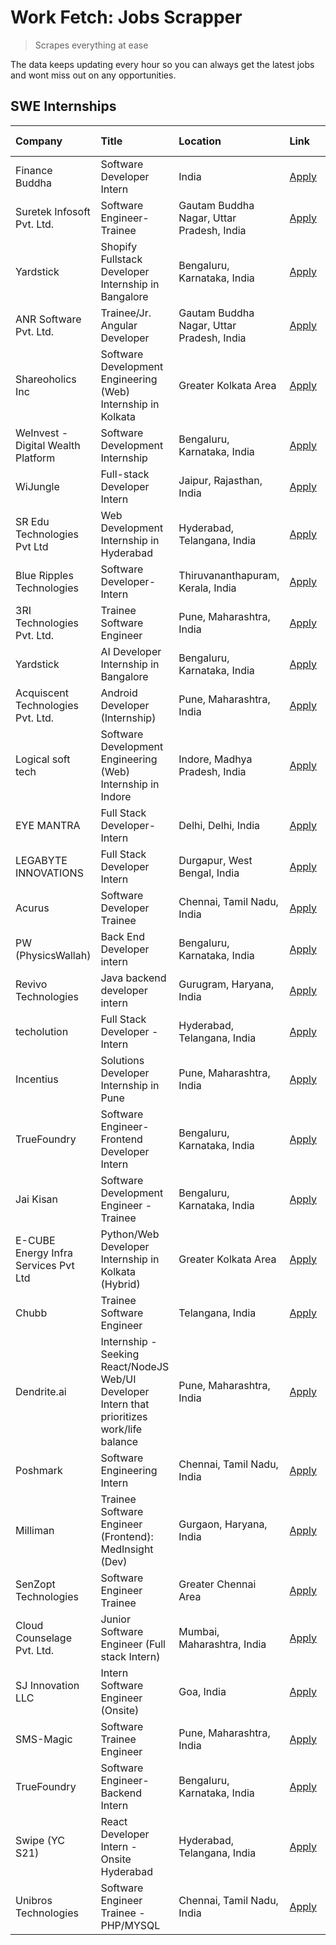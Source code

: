 # Work Fetch: Jobs Scrapper
> Scrapes everything at ease

The data keeps updating every hour so you can always get the latest jobs and wont miss out on any opportunities.

## SWE Internships
<!--START_SECTION:workfetch-->
| Company                              | Title                                                                                        | Location                                  | Link                                                                                                                                                                                                                                                                                                      | Date Posted   |
|:-------------------------------------|:---------------------------------------------------------------------------------------------|:------------------------------------------|:----------------------------------------------------------------------------------------------------------------------------------------------------------------------------------------------------------------------------------------------------------------------------------------------------------|:--------------|
| Finance Buddha                       | Software Developer Intern                                                                    | India                                     | [Apply](https://in.linkedin.com/jobs/view/software-developer-intern-at-finance-buddha-3919824583?position=6&pageNum=0&refId=gohMUC1U0ngzM9JacVCppg%3D%3D&trackingId=x4HPz8QxaM3f8Y0iJMoowg%3D%3D&trk=public_jobs_jserp-result_search-card)                                                                | 2024-05-07    |
| Suretek Infosoft Pvt. Ltd.           | Software Engineer-Trainee                                                                    | Gautam Buddha Nagar, Uttar Pradesh, India | [Apply](https://in.linkedin.com/jobs/view/software-engineer-trainee-at-suretek-infosoft-pvt-ltd-3916999948?position=20&pageNum=0&refId=gohMUC1U0ngzM9JacVCppg%3D%3D&trackingId=ED3lUYDMhCqZ5z1ZL0EQmA%3D%3D&trk=public_jobs_jserp-result_search-card)                                                     | 2024-05-04    |
| Yardstick                            | Shopify Fullstack Developer Internship in Bangalore                                          | Bengaluru, Karnataka, India               | [Apply](https://in.linkedin.com/jobs/view/shopify-fullstack-developer-internship-in-bangalore-at-yardstick-3917652092?position=35&pageNum=0&refId=gohMUC1U0ngzM9JacVCppg%3D%3D&trackingId=CReX70vOORhgoUw8fELiCg%3D%3D&trk=public_jobs_jserp-result_search-card)                                          | 2024-05-04    |
| ANR Software Pvt. Ltd.               | Trainee/Jr. Angular Developer                                                                | Gautam Buddha Nagar, Uttar Pradesh, India | [Apply](https://in.linkedin.com/jobs/view/trainee-jr-angular-developer-at-anr-software-pvt-ltd-3917307000?position=50&pageNum=0&refId=gohMUC1U0ngzM9JacVCppg%3D%3D&trackingId=eWECSyXFczNvmtWkfkEz1g%3D%3D&trk=public_jobs_jserp-result_search-card)                                                      | 2024-05-04    |
| Shareoholics Inc                     | Software Development Engineering (Web) Internship in Kolkata                                 | Greater Kolkata Area                      | [Apply](https://in.linkedin.com/jobs/view/software-development-engineering-web-internship-in-kolkata-at-shareoholics-inc-3917065308?position=4&pageNum=0&refId=gohMUC1U0ngzM9JacVCppg%3D%3D&trackingId=d61pp%2BuFTGgPPhRqssPPxA%3D%3D&trk=public_jobs_jserp-result_search-card)                           | 2024-05-03    |
| WeInvest - Digital Wealth Platform   | Software Development Internship                                                              | Bengaluru, Karnataka, India               | [Apply](https://in.linkedin.com/jobs/view/software-development-internship-at-weinvest-digital-wealth-platform-3912867225?position=2&pageNum=0&refId=gohMUC1U0ngzM9JacVCppg%3D%3D&trackingId=TChZLizXTwah9narZUxVNQ%3D%3D&trk=public_jobs_jserp-result_search-card)                                        | 2024-05-01    |
| WiJungle                             | Full-stack Developer Intern                                                                  | Jaipur, Rajasthan, India                  | [Apply](https://in.linkedin.com/jobs/view/full-stack-developer-intern-at-wijungle-3912864543?position=5&pageNum=0&refId=gohMUC1U0ngzM9JacVCppg%3D%3D&trackingId=c3oVkhiYT8XipzXPD%2FEr2A%3D%3D&trk=public_jobs_jserp-result_search-card)                                                                  | 2024-05-01    |
| SR Edu Technologies Pvt Ltd          | Web Development Internship in Hyderabad                                                      | Hyderabad, Telangana, India               | [Apply](https://in.linkedin.com/jobs/view/web-development-internship-in-hyderabad-at-sr-edu-technologies-pvt-ltd-3915582854?position=42&pageNum=0&refId=gohMUC1U0ngzM9JacVCppg%3D%3D&trackingId=yHofaNICAiWLo%2BwTou5RGg%3D%3D&trk=public_jobs_jserp-result_search-card)                                  | 2024-05-01    |
| Blue Ripples Technologies            | Software Developer- Intern                                                                   | Thiruvananthapuram, Kerala, India         | [Apply](https://in.linkedin.com/jobs/view/software-developer-intern-at-blue-ripples-technologies-3913669644?position=45&pageNum=0&refId=gohMUC1U0ngzM9JacVCppg%3D%3D&trackingId=TA4GJuxCjezXcqnf6nyvGg%3D%3D&trk=public_jobs_jserp-result_search-card)                                                    | 2024-05-01    |
| 3RI Technologies Pvt. Ltd.           | Trainee Software Engineer                                                                    | Pune, Maharashtra, India                  | [Apply](https://in.linkedin.com/jobs/view/trainee-software-engineer-at-3ri-technologies-pvt-ltd-3912869178?position=60&pageNum=0&refId=gohMUC1U0ngzM9JacVCppg%3D%3D&trackingId=9faKFr%2FP%2FP07u%2Bwlw4nFZw%3D%3D&trk=public_jobs_jserp-result_search-card)                                               | 2024-05-01    |
| Yardstick                            | AI Developer Internship in Bangalore                                                         | Bengaluru, Karnataka, India               | [Apply](https://in.linkedin.com/jobs/view/ai-developer-internship-in-bangalore-at-yardstick-3912040150?position=32&pageNum=0&refId=gohMUC1U0ngzM9JacVCppg%3D%3D&trackingId=uhiSt3W4HZo94HK5Eu%2FfOg%3D%3D&trk=public_jobs_jserp-result_search-card)                                                       | 2024-04-26    |
| Acquiscent Technologies Pvt. Ltd.    | Android Developer (Internship)                                                               | Pune, Maharashtra, India                  | [Apply](https://in.linkedin.com/jobs/view/android-developer-internship-at-acquiscent-technologies-pvt-ltd-3909395375?position=55&pageNum=0&refId=gohMUC1U0ngzM9JacVCppg%3D%3D&trackingId=%2FCFYgzeoLjp8crDtIZ1ijw%3D%3D&trk=public_jobs_jserp-result_search-card)                                         | 2024-04-26    |
| Logical soft tech                    | Software Development Engineering (Web) Internship in Indore                                  | Indore, Madhya Pradesh, India             | [Apply](https://in.linkedin.com/jobs/view/software-development-engineering-web-internship-in-indore-at-logical-soft-tech-3911339813?position=29&pageNum=0&refId=gohMUC1U0ngzM9JacVCppg%3D%3D&trackingId=rqGpW9ncLxLW2h5NVGAuUA%3D%3D&trk=public_jobs_jserp-result_search-card)                            | 2024-04-25    |
| EYE MANTRA                           | Full Stack Developer- Intern                                                                 | Delhi, Delhi, India                       | [Apply](https://in.linkedin.com/jobs/view/full-stack-developer-intern-at-eye-mantra-3909036272?position=46&pageNum=0&refId=gohMUC1U0ngzM9JacVCppg%3D%3D&trackingId=nOdxApRR5pLqOwCijkQkQw%3D%3D&trk=public_jobs_jserp-result_search-card)                                                                 | 2024-04-25    |
| LEGABYTE INNOVATIONS                 | Full Stack Developer Intern                                                                  | Durgapur, West Bengal, India              | [Apply](https://in.linkedin.com/jobs/view/full-stack-developer-intern-at-legabyte-innovations-3909242720?position=54&pageNum=0&refId=gohMUC1U0ngzM9JacVCppg%3D%3D&trackingId=XywCtqbYCIoiB1PGzWBlVg%3D%3D&trk=public_jobs_jserp-result_search-card)                                                       | 2024-04-24    |
| Acurus                               | Software Developer Trainee                                                                   | Chennai, Tamil Nadu, India                | [Apply](https://in.linkedin.com/jobs/view/software-developer-trainee-at-acurus-3907363844?position=22&pageNum=0&refId=gohMUC1U0ngzM9JacVCppg%3D%3D&trackingId=wPBiuMu67QOGs7pgb0f%2FqA%3D%3D&trk=public_jobs_jserp-result_search-card)                                                                    | 2024-04-23    |
| PW (PhysicsWallah)                   | Back End Developer intern                                                                    | Bengaluru, Karnataka, India               | [Apply](https://in.linkedin.com/jobs/view/back-end-developer-intern-at-pw-physicswallah-3907293630?position=21&pageNum=0&refId=gohMUC1U0ngzM9JacVCppg%3D%3D&trackingId=UzODPaCW9zm9LtheTENIcw%3D%3D&trk=public_jobs_jserp-result_search-card)                                                             | 2024-04-22    |
| Revivo Technologies                  | Java backend developer intern                                                                | Gurugram, Haryana, India                  | [Apply](https://in.linkedin.com/jobs/view/java-backend-developer-intern-at-revivo-technologies-3906034446?position=37&pageNum=0&refId=gohMUC1U0ngzM9JacVCppg%3D%3D&trackingId=UIjU%2BHxRAwz28Rjlj0%2FV5w%3D%3D&trk=public_jobs_jserp-result_search-card)                                                  | 2024-04-19    |
| techolution                          | Full Stack Developer - Intern                                                                | Hyderabad, Telangana, India               | [Apply](https://in.linkedin.com/jobs/view/full-stack-developer-intern-at-techolution-3904814977?position=40&pageNum=0&refId=gohMUC1U0ngzM9JacVCppg%3D%3D&trackingId=R1pukDwzaqZeXIZ%2B0iMthw%3D%3D&trk=public_jobs_jserp-result_search-card)                                                              | 2024-04-18    |
| Incentius                            | Solutions Developer Internship in Pune                                                       | Pune, Maharashtra, India                  | [Apply](https://in.linkedin.com/jobs/view/solutions-developer-internship-in-pune-at-incentius-3904329499?position=11&pageNum=0&refId=gohMUC1U0ngzM9JacVCppg%3D%3D&trackingId=O1MFqjS2CoEM%2FafJNnr3rg%3D%3D&trk=public_jobs_jserp-result_search-card)                                                     | 2024-04-17    |
| TrueFoundry                          | Software Engineer- Frontend Developer Intern                                                 | Bengaluru, Karnataka, India               | [Apply](https://in.linkedin.com/jobs/view/software-engineer-frontend-developer-intern-at-truefoundry-3887320206?position=17&pageNum=0&refId=gohMUC1U0ngzM9JacVCppg%3D%3D&trackingId=F8YJP10GCqWMrhT8NfkpPg%3D%3D&trk=public_jobs_jserp-result_search-card)                                                | 2024-04-05    |
| Jai Kisan                            | Software Development Engineer - Trainee                                                      | Bengaluru, Karnataka, India               | [Apply](https://in.linkedin.com/jobs/view/software-development-engineer-trainee-at-jai-kisan-3913911193?position=25&pageNum=0&refId=gohMUC1U0ngzM9JacVCppg%3D%3D&trackingId=sXaHZcLDJQyiKcWLLPsWYw%3D%3D&trk=public_jobs_jserp-result_search-card)                                                        | 2024-04-04    |
| E-CUBE Energy Infra Services Pvt Ltd | Python/Web Developer Internship in Kolkata (Hybrid)                                          | Greater Kolkata Area                      | [Apply](https://in.linkedin.com/jobs/view/python-web-developer-internship-in-kolkata-hybrid-at-e-cube-energy-infra-services-pvt-ltd-3882160442?position=7&pageNum=0&refId=gohMUC1U0ngzM9JacVCppg%3D%3D&trackingId=nIPsL38t%2FqRjQYvDVYuW5Q%3D%3D&trk=public_jobs_jserp-result_search-card)                | 2024-04-02    |
| Chubb                                | Trainee Software Engineer                                                                    | Telangana, India                          | [Apply](https://in.linkedin.com/jobs/view/trainee-software-engineer-at-chubb-3909641440?position=23&pageNum=0&refId=gohMUC1U0ngzM9JacVCppg%3D%3D&trackingId=a%2B99lQHrKMgrvcYXErF8qQ%3D%3D&trk=public_jobs_jserp-result_search-card)                                                                      | 2024-03-30    |
| Dendrite.ai                          | Internship - Seeking React/NodeJS Web/UI Developer Intern that prioritizes work/life balance | Pune, Maharashtra, India                  | [Apply](https://in.linkedin.com/jobs/view/internship-seeking-react-nodejs-web-ui-developer-intern-that-prioritizes-work-life-balance-at-dendrite-ai-3853583200?position=43&pageNum=0&refId=gohMUC1U0ngzM9JacVCppg%3D%3D&trackingId=zojJWqb1PbYR72umSRCiFA%3D%3D&trk=public_jobs_jserp-result_search-card) | 2024-03-12    |
| Poshmark                             | Software Engineering Intern                                                                  | Chennai, Tamil Nadu, India                | [Apply](https://in.linkedin.com/jobs/view/software-engineering-intern-at-poshmark-3846946793?position=12&pageNum=0&refId=gohMUC1U0ngzM9JacVCppg%3D%3D&trackingId=%2FBe5I11v7o6owpOehjgcNw%3D%3D&trk=public_jobs_jserp-result_search-card)                                                                 | 2024-03-05    |
| Milliman                             | Trainee Software Engineer (Frontend): MedInsight (Dev)                                       | Gurgaon, Haryana, India                   | [Apply](https://in.linkedin.com/jobs/view/trainee-software-engineer-frontend-medinsight-dev-at-milliman-3792874280?position=9&pageNum=0&refId=gohMUC1U0ngzM9JacVCppg%3D%3D&trackingId=7aleT4gi49yKKjqbbPyJMw%3D%3D&trk=public_jobs_jserp-result_search-card)                                              | 2024-03-01    |
| SenZopt Technologies                 | Software Engineer Trainee                                                                    | Greater Chennai Area                      | [Apply](https://in.linkedin.com/jobs/view/software-engineer-trainee-at-senzopt-technologies-3827688781?position=41&pageNum=0&refId=gohMUC1U0ngzM9JacVCppg%3D%3D&trackingId=ljI1DM8k3nmj%2BgbY%2FAE6Eg%3D%3D&trk=public_jobs_jserp-result_search-card)                                                     | 2024-02-12    |
| Cloud Counselage Pvt. Ltd.           | Junior Software Engineer (Full stack Intern)                                                 | Mumbai, Maharashtra, India                | [Apply](https://in.linkedin.com/jobs/view/junior-software-engineer-full-stack-intern-at-cloud-counselage-pvt-ltd-3803132814?position=33&pageNum=0&refId=gohMUC1U0ngzM9JacVCppg%3D%3D&trackingId=STfRJRoZVn%2BASRrqpRx1pQ%3D%3D&trk=public_jobs_jserp-result_search-card)                                  | 2024-01-11    |
| SJ Innovation LLC                    | Intern Software Engineer (Onsite)                                                            | Goa, India                                | [Apply](https://in.linkedin.com/jobs/view/intern-software-engineer-onsite-at-sj-innovation-llc-3799959011?position=56&pageNum=0&refId=gohMUC1U0ngzM9JacVCppg%3D%3D&trackingId=qacnRCp5IEX8qPMHb1l6xQ%3D%3D&trk=public_jobs_jserp-result_search-card)                                                      | 2024-01-11    |
| SMS-Magic                            | Software Trainee Engineer                                                                    | Pune, Maharashtra, India                  | [Apply](https://in.linkedin.com/jobs/view/software-trainee-engineer-at-sms-magic-3761409781?position=38&pageNum=0&refId=gohMUC1U0ngzM9JacVCppg%3D%3D&trackingId=yvrjJqRX3bStZ2XhXWOJKQ%3D%3D&trk=public_jobs_jserp-result_search-card)                                                                    | 2023-11-16    |
| TrueFoundry                          | Software Engineer-Backend Intern                                                             | Bengaluru, Karnataka, India               | [Apply](https://in.linkedin.com/jobs/view/software-engineer-backend-intern-at-truefoundry-3779508170?position=39&pageNum=0&refId=gohMUC1U0ngzM9JacVCppg%3D%3D&trackingId=DNtlmmgdB%2FHs076iN2bajA%3D%3D&trk=public_jobs_jserp-result_search-card)                                                         | 2023-11-10    |
| Swipe (YC S21)                       | React Developer Intern - Onsite Hyderabad                                                    | Hyderabad, Telangana, India               | [Apply](https://in.linkedin.com/jobs/view/react-developer-intern-onsite-hyderabad-at-swipe-yc-s21-3737600089?position=48&pageNum=0&refId=gohMUC1U0ngzM9JacVCppg%3D%3D&trackingId=ctyh7tr01%2FSFo5eA92JJHA%3D%3D&trk=public_jobs_jserp-result_search-card)                                                 | 2023-10-13    |
| Unibros Technologies                 | Software Engineer Trainee - PHP/MYSQL                                                        | Chennai, Tamil Nadu, India                | [Apply](https://in.linkedin.com/jobs/view/software-engineer-trainee-php-mysql-at-unibros-technologies-3656599241?position=44&pageNum=0&refId=gohMUC1U0ngzM9JacVCppg%3D%3D&trackingId=3JTHCSJKdQm%2BIlw%2FSrhbKA%3D%3D&trk=public_jobs_jserp-result_search-card)                                           | 2023-06-12    |
<!--END_SECTION:workfetch-->
